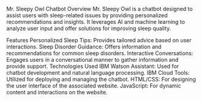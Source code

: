 Mr. Sleepy Owl Chatbot
Overview
Mr. Sleepy Owl is a chatbot designed to assist users with sleep-related issues by providing personalized recommendations and insights. It leverages AI and machine learning to analyze user input and offer solutions for improving sleep quality.

Features
Personalized Sleep Tips: Provides tailored advice based on user interactions.
Sleep Disorder Guidance: Offers information and recommendations for common sleep disorders.
Interactive Conversations: Engages users in a conversational manner to gather information and provide support.
Technologies Used
IBM Watson Assistant: Used for chatbot development and natural language processing.
IBM Cloud Tools: Utilized for deploying and managing the chatbot.
HTML/CSS: For designing the user interface of the associated website.
JavaScript: For dynamic content and interactions on the website.
